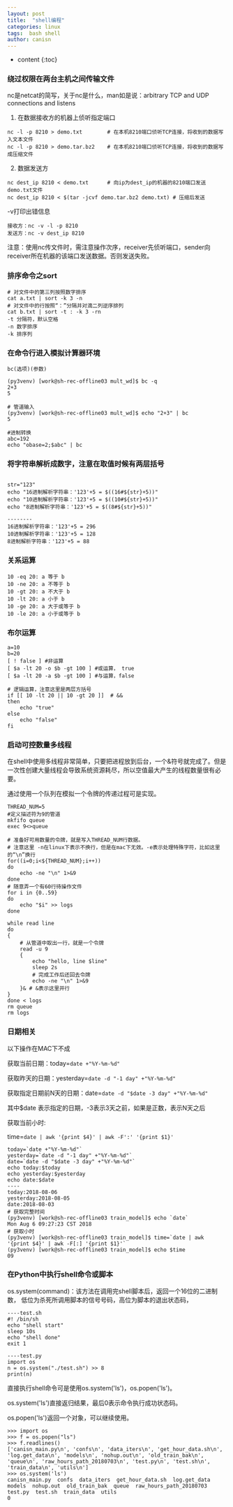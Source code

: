 ```yaml
---
layout: post
title:  "shell编程"
categories: linux 
tags:  bash shell 
author: canisn
---
```


* content
{:toc}



### 绕过权限在两台主机之间传输文件

nc是netcat的简写，关于nc是什么，man如是说：arbitrary TCP and UDP connections and listens
1. 在数据接收方的机器上侦听指定端口

```shell
nc -l -p 8210 > demo.txt        # 在本机8210端口侦听TCP连接，将收到的数据写入文本文件
nc -l -p 8210 > demo.tar.bz2    # 在本机8210端口侦听TCP连接，将收到的数据写成压缩文件
```
2. 数据发送方

```shell
nc dest_ip 8210 < demo.txt      # 向ip为dest_ip的机器的8210端口发送demo.txt文件
nc dest_ip 8210 < $(tar -jcvf demo.tar.bz2 demo.txt) # 压缩后发送

```
-v打印出错信息

```shell
接收方：nc -v -l -p 8210 
发送方：nc -v dest_ip 8210
```

注意：使用nc传文件时，需注意操作次序，receiver先侦听端口，sender向receiver所在机器的该端口发送数据。否则发送失败。     
### 排序命令之sort

```shell
# 对文件中的第三列按照数字排序
cat a.txt | sort -k 3 -n 
# 对文件中的行按照“：”分隔并对滴二列逆序排列
cat b.txt | sort -t : -k 3 -rn
-t 分隔符，默认空格
-n 数字排序
-k 排序列
```

### 在命令行进入模拟计算器环境
```shell
bc(选项)(参数)

(py3venv) [work@sh-rec-offline03 mult_wd]$ bc -q
2+3
5

# 管道输入
(py3venv) [work@sh-rec-offline03 mult_wd]$ echo "2+3" | bc
5

#进制转换
abc=192 
echo "obase=2;$abc" | bc
```



### 将字符串解析成数字，注意在取值时候有两层括号

```shell

str="123"
echo "16进制解析字符串：'123'+5 = $((16#${str}+5))"
echo "10进制解析字符串：'123'+5 = $((10#${str}+5))"
echo "8进制解析字符串：'123'+5 = $((8#${str}+5))"

--------
16进制解析字符串：'123'+5 = 296
10进制解析字符串：'123'+5 = 128
8进制解析字符串：'123'+5 = 88
```
### 关系运算

```shell
10 -eq 20: a 等于 b
10 -ne 20: a 不等于 b
10 -gt 20: a 不大于 b
10 -lt 20: a 小于 b
10 -ge 20: a 大于或等于 b
10 -le 20: a 小于或等于 b
```

### 布尔运算	
```shell
a=10
b=20
[ ! false ] #非运算
[ $a -lt 20 -o $b -gt 100 ] #或运算， true
[ $a -lt 20 -a $b -gt 100 ] #与运算，false

# 逻辑运算，注意这里是两层方括号 
if [[ 10 -lt 20 || 10 -gt 20 ]]  # &&
then
    echo "true"
else
    echo "false"
fi
```
### 启动可控数量多线程
在shell中使用多线程非常简单，只要把进程放到后台，一个&符号就完成了。但是一次性创建大量线程会导致系统资源耗尽，所以空值最大产生的线程数量很有必要。

通过使用一个队列在模拟一个令牌的传递过程可是实现。

```shell
THREAD_NUM=5
#定义描述符为9的管道
mkfifo queue
exec 9<>queue

# 准备好可用数量的令牌，就是写入THREAD_NUM行数据。
# 注意这里 -n在linux下表示不换行，但是在mac下无效。-e表示处理特殊字符，比如这里的“\n”换行
for((i=0;i<${THREAD_NUM};i++))
do
    echo -ne "\n" 1>&9
done
# 随意弄一个有60行待操作文件
for i in {0..59}
do
    echo "$i" >> logs
done

while read line
do
{
    # 从管道中取出一行，就是一个令牌
    read -u 9
    {
        echo "hello, line $line"
        sleep 2s
        # 完成工作后还回去令牌
        echo -ne "\n" 1>&9
    }& # &表示这里并行
}
done < logs
rm queue
rm logs
```
### 日期相关
以下操作在MAC下不成

获取当前日期：today=`date +"%Y-%m-%d"`

获取昨天的日期：yesterday=`date -d "-1 day" +"%Y-%m-%d"`

获取指定日期前N天的日期：date=`date -d "$date -3 day" +"%Y-%m-%d"`

其中$date 表示指定的日期，-3表示3天之前，如果是正数，表示N天之后

获取当前小时:

 time=`date | awk '{print $4}' | awk -F':' '{print $1}'`


```shell
today=`date +"%Y-%m-%d"`
yesterday=`date -d "-1 day" +"%Y-%m-%d"`
date=`date -d "$date -3 day" +"%Y-%m-%d"`
echo today:$today
echo yesterday:$yesterday
echo date:$date
----
today:2018-08-06
yesterday:2018-08-05
date:2018-08-03
# 获取完整时间
(py3venv) [work@sh-rec-offline03 train_model]$ echo `date`
Mon Aug 6 09:27:23 CST 2018
# 获取小时
(py3venv) [work@sh-rec-offline03 train_model]$ time=`date | awk '{print $4}' | awk -F[:] '{print $1}'`
(py3venv) [work@sh-rec-offline03 train_model]$ echo $time
09
```
### 在Python中执行shell命令或脚本

os.system(command)：该方法在调用完shell脚本后，返回一个16位的二进制数， 
低位为杀死所调用脚本的信号号码，高位为脚本的退出状态码，

```shell
----test.sh
#! /bin/sh
echo "shell start"
sleep 10s
echo "shell done"
exit 1

----test.py
import os
n = os.system("./test.sh") >> 8
print(n)

```
直接执行shell命令可是使用os.system('ls')，os.popen('ls')。

os.system('ls')直接返归结果，最后0表示命令执行成功状态码。

os.popen('ls')返回一个对象，可以继续使用。

```shell
>>> import os
>>> f = os.popen("ls")
>>> f.readlines()
['canisn_main.py\n', 'confs\n', 'data_iters\n', 'get_hour_data.sh\n', 'log.get_data\n', 'models\n', 'nohup.out\n', 'old_train_bak\n', 'queue\n', 'raw_hours_path_20180703\n', 'test.py\n', 'test.sh\n', 'train_data\n', 'utils\n']
>>> os.system('ls')
canisn_main.py	confs  data_iters  get_hour_data.sh  log.get_data  models  nohup.out  old_train_bak  queue  raw_hours_path_20180703  test.py  test.sh  train_data  utils
0
```


